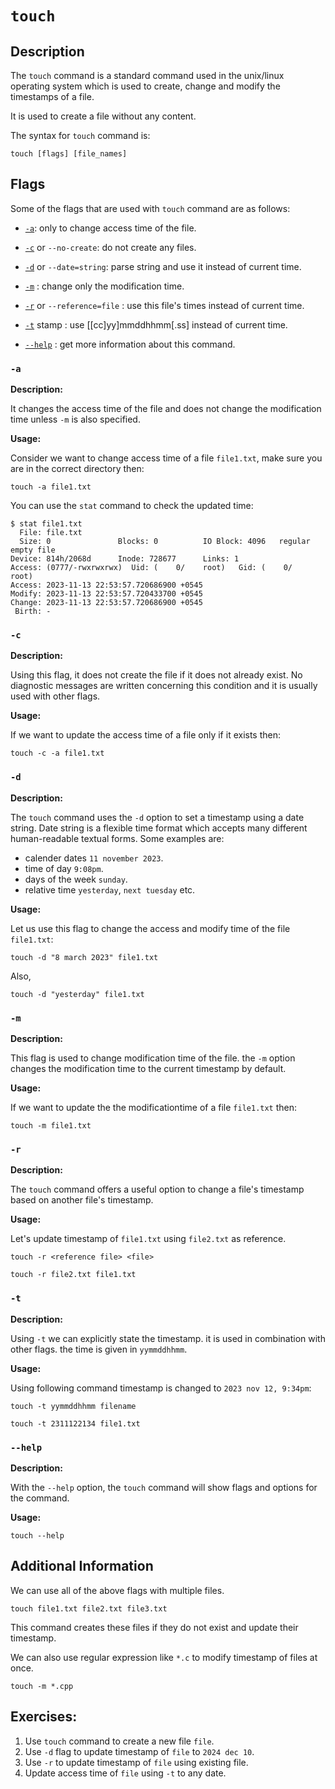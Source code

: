 # `touch`

## Description

The `touch` command is a standard command used in the unix/linux operating system which is used to create, change and modify the timestamps of a file.

It is used to create a file without any content.

The syntax for `touch` command is:

```shell
touch [flags] [file_names]
```

## Flags

Some of the flags that are used with `touch` command are as follows:

- [`-a`](#a): only to change access time of the file.
- [`-c`](#c) or `--no-create`: do not create any files.
- [`-d`](#d) or `--date=string`: parse string and use it instead of current time.
- [`-m`](#m) : change only the modification time.
- [`-r`](#r) or `--reference=file` : use this file's times instead of current time.
- [`-t`](#t) stamp : use [[cc]yy]mmddhhmm[.ss] instead of current time.

- [`--help`](#-help) : get more information about this command.

### `-a`

**Description:**

It changes the access time of the file and does not change the modification time unless `-m` is also specified.

**Usage:**

Consider we want to change access time of a file `file1.txt`, make sure you are in the correct directory then:

```shell
touch -a file1.txt
```

You can use the `stat` command to check the updated time:

```shell
$ stat file1.txt
  File: file.txt
  Size: 0               Blocks: 0          IO Block: 4096   regular empty file
Device: 814h/2068d      Inode: 728677      Links: 1
Access: (0777/-rwxrwxrwx)  Uid: (    0/    root)   Gid: (    0/    root)
Access: 2023-11-13 22:53:57.720686900 +0545
Modify: 2023-11-13 22:53:57.720433700 +0545
Change: 2023-11-13 22:53:57.720686900 +0545
 Birth: -
```

### `-c`

**Description:**

Using this flag, it does not create the file if it does not already exist. No diagnostic messages are written concerning this condition and it is usually used with other flags.

**Usage:**

If we want to update the access time of a file only if it exists then:

```shell
touch -c -a file1.txt
```

### `-d`

**Description:**

The `touch` command uses the `-d` option to set a timestamp using a date string. Date string is a flexible time format which accepts many different human-readable textual forms. Some examples are:

- calender dates `11 november 2023`.
- time of day `9:08pm`.
- days of the week `sunday`.
- relative time `yesterday`, `next tuesday` etc.

**Usage:**

Let us use this flag to change the access and modify time of the file `file1.txt`:

```shell
touch -d "8 march 2023" file1.txt
```

Also,

```shell
touch -d "yesterday" file1.txt
```

### `-m`

**Description:**

This flag is used to change modification time of the file. the `-m` option changes the modification time to the current timestamp by default.

**Usage:**

If we want to update the the modificationtime of a file `file1.txt` then:

```shell
touch -m file1.txt
```

### `-r`

**Description:**

The `touch` command offers a useful option to change a file's timestamp based on another file's timestamp.

**Usage:**

Let's update timestamp of `file1.txt` using `file2.txt` as reference.

```shell
touch -r <reference file> <file>
```

```shell
touch -r file2.txt file1.txt
```

### `-t`

**Description:**

Using `-t` we can explicitly state the timestamp. it is used in combination with other flags. the time is given in `yymmddhhmm`.

**Usage:**

Using following command timestamp is changed to `2023 nov 12, 9:34pm`:

```shell
touch -t yymmddhhmm filename
```

```shell
touch -t 2311122134 file1.txt
```

### `--help`

**Description:**

With the `--help` option, the `touch` command will show flags and options for the command.

**Usage:**

```shell
touch --help
```

## Additional Information

We can use all of the above flags with multiple files.

```shell
touch file1.txt file2.txt file3.txt
```

This command creates these files if they do not exist and update their timestamp.

We can also use regular expression like `*.c` to modify timestamp of files at once.

```shell
touch -m *.cpp
```

## Exercises:

1. Use `touch` command to create a new file `file`.
2. Use `-d` flag to update timestamp of `file` to `2024 dec 10`.
3. Use `-r` to update timestamp of `file` using existing file.
4. Update access time of `file` using `-t` to any date.
